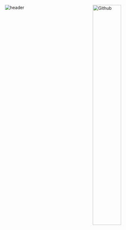 ![header](https://capsule-render.vercel.app/api?type=waving&color=gradient&height=200&section=header&text=Hello%20there&fontSize=90)
<img width="43%" align="right" alt="Github" src="https://user-images.githubusercontent.com/29804103/136192963-8a233c54-2db4-40b8-ae54-02387e083354.png" />
